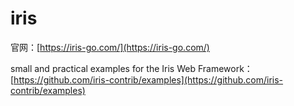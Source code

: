 # iris

官网：[https://iris-go.com/](https://iris-go.com/)

small and practical examples for the Iris Web Framework：[https://github.com/iris-contrib/examples](https://github.com/iris-contrib/examples)




